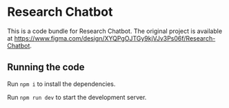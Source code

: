 
  # Research Chatbot

  This is a code bundle for Research Chatbot. The original project is available at https://www.figma.com/design/XYQPgOJTGy9kjVJv3Ps06f/Research-Chatbot.

  ## Running the code

  Run `npm i` to install the dependencies.

  Run `npm run dev` to start the development server.
  